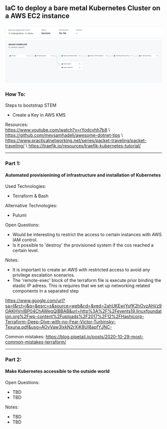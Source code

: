 ## IaC to deploy a bare metal Kubernetes Cluster on a AWS EC2 instance



![Alt text](doc/pipeline.png?raw=true "Title")




### How To:

Steps to bootstrap STEM

- Create a Key in AWS KMS  


Resources: \
https://www.youtube.com/watch?v=rYodcvhh7b8 \\
https://github.com/meysamhadeli/awesome-dotnet-tips \\
https://www.practicalnetworking.net/series/packet-traveling/packet-traveling/ \\
https://traefik.io/resources/traefik-kubernetes-tutorial/
______________________________
### Part 1: 
#### Automated provisionining of infrastructure and installation of Kubernetes

Used Technologies:
- Terraform & Bash

Alternative Technologies:

- Pulumi

Open Questions:
- Would be interesting to restrict the access to certain instances with AWS IAM control.
- Is it possible to 'destroy' the provisioned system if the cos reached a certain level.

Notes:
- It is important to create an AWS with restricted access to avoid any privilege escalation scenarios.
- The 'remote-exec' block of the terraform file is execute prior binding the elastic IP adress. This is requires that we set up networking related components in a separated step


https://www.google.com/url?sa=t&rct=j&q=&esrc=s&source=web&cd=&ved=2ahUKEwjYofK2hOvzAhVz9OAKHVnlBP04ChAWegQIBBAB&url=http%3A%2F%2Fevents19.linuxfoundation.org%2Fwp-content%2Fuploads%2F2017%2F12%2FHashicorp-Terraform-Deep-Dive-with-no-Fear-Victor-Turbinsky-Texuna.pdf&usg=AOvVaw3lxkN2rXjK8UI8apfYJNC-

Common mistakes: https://blog.pipetail.io/posts/2020-10-29-most-common-mistakes-terraform/
______________________________
### Part 2: 
#### Make Kubernetes accessible to the outside world


Open Questions:
- TBD
- TBD

Notes:
- TBD
- TBD
